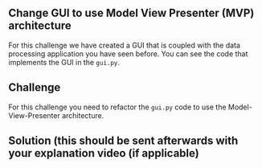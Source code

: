 ## Change GUI to use Model View Presenter (MVP) architecture

For this challenge we have created a GUI that is coupled with the data processing
application you have seen before. You can see the code that implements the GUI in the `gui.py`.

## Challenge

For this challenge you need to refactor the `gui.py` code to use the Model-View-Presenter architecture.

## Solution (this should be sent afterwards with your explanation video (if applicable)

